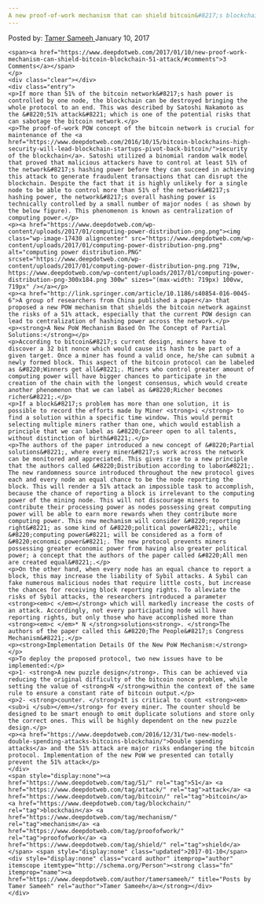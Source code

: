 ```yaml
---
A new proof-of-work mechanism that can shield bitcoin&#8217;s blockchain against the 51% attack
---
```

<article class="post-listing post-17426 post type-post status-publish format-standard has-post-thumbnail hentry  tag-4811 tag-attack tag-bitcoin tag-blockchain tag-mechanism tag-proofofwork tag-shield">
    <div class="post-inner">
        <span>Posted by: <a href="https://www.deepdotweb.com/author/tamersameeh/" title="">Tamer Sameeh </a></span>
    <span>January 10, 2017</span>
    
    <span><a href="https://www.deepdotweb.com/2017/01/10/new-proof-work-mechanism-can-shield-bitcoin-blockchain-51-attack/#comments">3 Comments</a></span>
    </p>
    <div class="clear"></div>
    <div class="entry">
    <p>If more than 51% of the bitcoin network&#8217;s hash power is controlled by one node, the blockchain can be destroyed bringing the whole protocol to an end. This was described by Satoshi Nakamoto as the &#8220;51% attack&#8221; which is one of the potential risks that can sabotage the bitcoin network.</p>
    <p>The proof-of-work POW concept of the bitcoin network is crucial for maintenance of the <a href="https://www.deepdotweb.com/2016/10/15/bitcoin-blockchains-high-security-will-lead-blockchain-startups-pivot-back-bitcoin/">security of the blockchain</a>. Satoshi utilized a binomial random walk model that proved that malicious attackers have to control at least 51% of the network&#8217;s hashing power before they can succeed in achieving this attack to generate fraudulent transactions that can disrupt the blockchain. Despite the fact that it is highly unlikely for a single node to be able to control more than 51% of the network&#8217;s hashing power, the network&#8217;s overall hashing power is technically controlled by a small number of major nodes ( as shown by the below figure). This phenomenon is known as centralization of computing power.</p>
    <p><a href="https://www.deepdotweb.com/wp-content/uploads/2017/01/computing-power-distribution-png.png"><img class="wp-image-17430 aligncenter" src="https://www.deepdotweb.com/wp-content/uploads/2017/01/computing-power-distribution-png.png" alt="computing power distribution.PNG" srcset="https://www.deepdotweb.com/wp-content/uploads/2017/01/computing-power-distribution-png.png 719w, https://www.deepdotweb.com/wp-content/uploads/2017/01/computing-power-distribution-png-300x184.png 300w" sizes="(max-width: 719px) 100vw, 719px" /></a></p>
    <p><a href="http://link.springer.com/article/10.1186/s40854-016-0045-6">A group of researchers from China published a paper</a> that proposed a new POW mechanism that shields the bitcoin network against the risks of a 51% attack, especially that the current POW design can lead to centralization of hashing power across the network.</p>
    <p><strong>A New PoW Mechanism Based On The Concept of Partial Solutions:</strong></p>
    <p>According to bitcoin&#8217;s current design, miners have to discover a 32 bit nonce which would cause its hash to be part of a given target. Once a miner has found a valid once, he/she can submit a newly formed block. This aspect of the bitcoin protocol can be labeled as &#8220;Winners get all&#8221;. Miners who control greater amount of computing power will have bigger chances to participate in the creation of the chain with the longest consensus, which would create another phenomenon that we can label as &#8220;Richer becomes richer&#8221;.</p>
    <p>If a block&#8217;s problem has more than one solution, it is possible to record the efforts made by Miner <strong>i </strong> to find a solution within a specific time window. This would permit selecting multiple miners rather than one, which would establish a principle that we can label as &#8220;Career open to all talents, without distinction of birth&#8221;.</p>
    <p>The authors of the paper introduced a new concept of &#8220;Partial solutions&#8221;, where every miner&#8217;s work across the network can be monitored and appreciated. This gives rise to a new principle that the authors called &#8220;Distribution according to labor&#8221;. The new randomness source introduced throughout the new protocol gives each and every node an equal chance to be the node reporting the block. This will render a 51% attack an impossible task to accomplish, because the chance of reporting a block is irrelevant to the computing power of the mining node. This will not discourage miners to contribute their processing power as nodes possessing great computing power will be able to earn more rewards when they contribute more computing power. This new mechanism will consider &#8220;reporting right&#8221; as some kind of &#8220;political power&#8221;, while &#8220;computing power&#8221; will be considered as a form of &#8220;economic power&#8221;. The new protocol prevents miners possessing greater economic power from having also greater political power; a concept that the authors of the paper called &#8220;All men are created equal&#8221;.</p>
    <p>On the other hand, when every node has an equal chance to report a block, this may increase the liability of Sybil attacks. A Sybil can fake numerous malicious nodes that require little costs, but increase the chances for receiving block reporting rights. To alleviate the risks of Sybil attacks, the researchers introduced a parameter <strong><em>c </em></strong> which will markedly increase the costs of an attack. Accordingly, not every participating node will have reporting rights, but only those who have accomplished more than <strong><em>c </em>* N </strong>solutions<strong>. </strong>The authors of the paper called this &#8220;The People&#8217;s Congress Mechanism&#8221;.</p>
    <p><strong>Implementation Details Of the New PoW Mechanism:</strong></p>
    <p>To deploy the proposed protocol, two new issues have to be implemented:</p>
    <p>1- <strong>A new puzzle design</strong>. This can be achieved via reducing the original difficulty of the bitcoin nonce problem, while setting the value of <strong>N </strong>within the context of the same rule to ensure a constant rate of bitcoin output.</p>
    <p>2- <strong>counter. </strong>It is critical to count <strong><em><sub>i </sub></em></strong> for every miner. The counter should be designed to be smart enough to omit duplicate solutions and store only the correct ones. This will be highly dependent on the new puzzle design.</p>
    <p><a href="https://www.deepdotweb.com/2016/12/31/two-new-models-double-spending-attacks-bitcoins-blockchain/">Double spending attacks</a> and the 51% attack are major risks endangering the bitcoin protocol. Implementation of the new PoW we presented can totally prevent the 51% attack</p>
    </div>
    <span style="display:none"><a href="https://www.deepdotweb.com/tag/51/" rel="tag">51</a> <a href="https://www.deepdotweb.com/tag/attack/" rel="tag">attack</a> <a href="https://www.deepdotweb.com/tag/bitcoin/" rel="tag">bitcoin</a> <a href="https://www.deepdotweb.com/tag/blockchain/" rel="tag">blockchain</a> <a href="https://www.deepdotweb.com/tag/mechanism/" rel="tag">mechanism</a> <a href="https://www.deepdotweb.com/tag/proofofwork/" rel="tag">proofofwork</a> <a href="https://www.deepdotweb.com/tag/shield/" rel="tag">shield</a></span> <span style="display:none" class="updated">2017-01-10</span>
    <div style="display:none" class="vcard author" itemprop="author" itemscope itemtype="http://schema.org/Person"><strong class="fn" itemprop="name"><a href="https://www.deepdotweb.com/author/tamersameeh/" title="Posts by Tamer Sameeh" rel="author">Tamer Sameeh</a></strong></div>
    </div>
</article>

